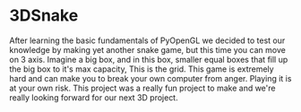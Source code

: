 # 3DSnake
After learning the basic fundamentals of PyOpenGL we decided to test our knowledge by making yet another snake game, but this time you can move on 3 axis. Imagine a big box, and in this box, smaller equal boxes that fill up the big box to it's max capacity, This is the grid. This game is extremely hard and can make you to break your own computer from anger. Playing it is at your own risk. This project was a really fun project to make and we're really looking forward for our next 3D project.
